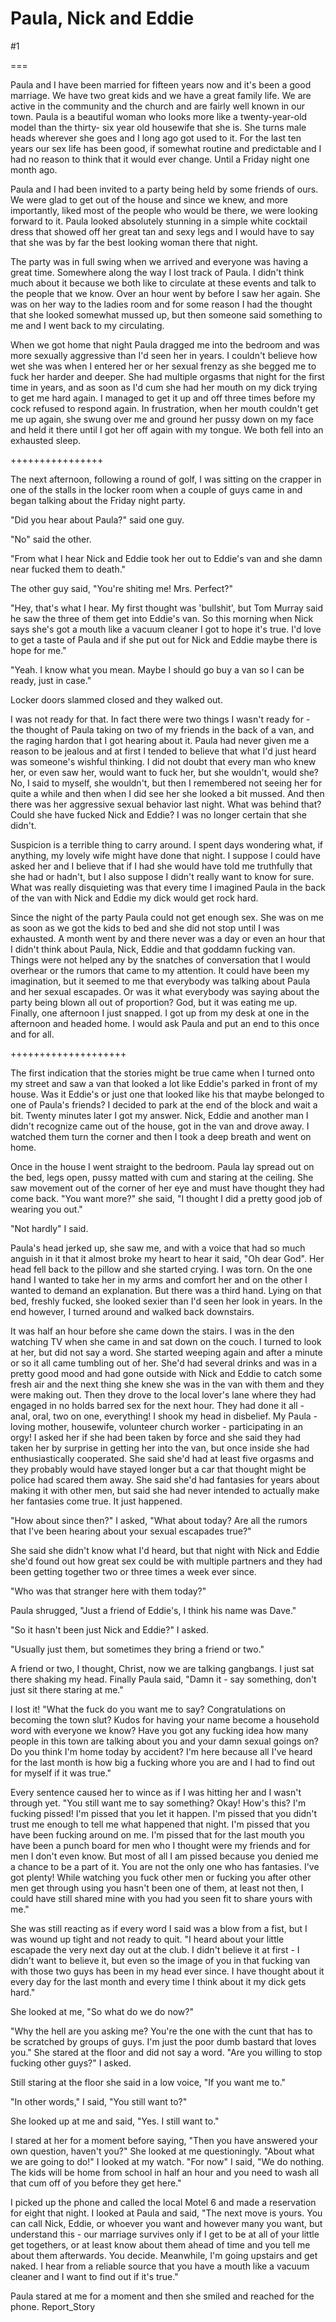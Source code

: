 Paula, Nick and Eddie
=====================
#1 

===

Paula and I have been married for fifteen years now and it's been a good marriage. We have two great kids and we have a great family life. We are active in the community and the church and are fairly well known in our town. Paula is a beautiful woman who looks more like a twenty-year-old model than the thirty- six year old housewife that she is. She turns male heads wherever she goes and I long ago got used to it. For the last ten years our sex life has been good, if somewhat routine and predictable and I had no reason to think that it would ever change. Until a Friday night one month ago. 

Paula and I had been invited to a party being held by some friends of ours. We were glad to get out of the house and since we knew, and more importantly, liked most of the people who would be there, we were looking forward to it. Paula looked absolutely stunning in a simple white cocktail dress that showed off her great tan and sexy legs and I would have to say that she was by far the best looking woman there that night. 

The party was in full swing when we arrived and everyone was having a great time. Somewhere along the way I lost track of Paula. I didn't think much about it because we both like to circulate at these events and talk to the people that we know. Over an hour went by before I saw her again. She was on her way to the ladies room and for some reason I had the thought that she looked somewhat mussed up, but then someone said something to me and I went back to my circulating. 

When we got home that night Paula dragged me into the bedroom and was more sexually aggressive than I'd seen her in years. I couldn't believe how wet she was when I entered her or her sexual frenzy as she begged me to fuck her harder and deeper. She had multiple orgasms that night for the first time in years, and as soon as I'd cum she had her mouth on my dick trying to get me hard again. I managed to get it up and off three times before my cock refused to respond again. In frustration, when her mouth couldn't get me up again, she swung over me and ground her pussy down on my face and held it there until I got her off again with my tongue. We both fell into an exhausted sleep. 

++++++++++++++++ 

The next afternoon, following a round of golf, I was sitting on the crapper in one of the stalls in the locker room when a couple of guys came in and began talking about the Friday night party. 

"Did you hear about Paula?" said one guy. 

"No" said the other. 

"From what I hear Nick and Eddie took her out to Eddie's van and she damn near fucked them to death." 

The other guy said, "You're shiting me! Mrs. Perfect?" 

"Hey, that's what I hear. My first thought was 'bullshit', but Tom Murray said he saw the three of them get into Eddie's van. So this morning when Nick says she's got a mouth like a vacuum cleaner I got to hope it's true. I'd love to get a taste of Paula and if she put out for Nick and Eddie maybe there is hope for me." 

"Yeah. I know what you mean. Maybe I should go buy a van so I can be ready, just in case." 

Locker doors slammed closed and they walked out. 

I was not ready for that. In fact there were two things I wasn't ready for - the thought of Paula taking on two of my friends in the back of a van, and the raging hardon that I got hearing about it. Paula had never given me a reason to be jealous and at first I tended to believe that what I'd just heard was someone's wishful thinking. I did not doubt that every man who knew her, or even saw her, would want to fuck her, but she wouldn't, would she? No, I said to myself, she wouldn't, but then I remembered not seeing her for quite a while and then when I did see her she looked a bit mussed. And then there was her aggressive sexual behavior last night. What was behind that? Could she have fucked Nick and Eddie? I was no longer certain that she didn't. 

Suspicion is a terrible thing to carry around. I spent days wondering what, if anything, my lovely wife might have done that night. I suppose I could have asked her and I believe that if I had she would have told me truthfully that she had or hadn't, but I also suppose I didn't really want to know for sure. What was really disquieting was that every time I imagined Paula in the back of the van with Nick and Eddie my dick would get rock hard. 

Since the night of the party Paula could not get enough sex. She was on me as soon as we got the kids to bed and she did not stop until I was exhausted. A month went by and there never was a day or even an hour that I didn't think about Paula, Nick, Eddie and that goddamn fucking van. Things were not helped any by the snatches of conversation that I would overhear or the rumors that came to my attention. It could have been my imagination, but it seemed to me that everybody was talking about Paula and her sexual escapades. Or was it what everybody was saying about the party being blown all out of proportion? God, but it was eating me up. Finally, one afternoon I just snapped. I got up from my desk at one in the afternoon and headed home. I would ask Paula and put an end to this once and for all. 

++++++++++++++++++++ 

The first indication that the stories might be true came when I turned onto my street and saw a van that looked a lot like Eddie's parked in front of my house. Was it Eddie's or just one that looked like his that maybe belonged to one of Paula's friends? I decided to park at the end of the block and wait a bit. Twenty minutes later I got my answer. Nick, Eddie and another man I didn't recognize came out of the house, got in the van and drove away. I watched them turn the corner and then I took a deep breath and went on home. 

Once in the house I went straight to the bedroom. Paula lay spread out on the bed, legs open, pussy matted with cum and staring at the ceiling. She saw movement out of the corner of her eye and must have thought they had come back. "You want more?" she said, "I thought I did a pretty good job of wearing you out." 

"Not hardly" I said. 

Paula's head jerked up, she saw me, and with a voice that had so much anguish in it that it almost broke my heart to hear it said, "Oh dear God". Her head fell back to the pillow and she started crying. I was torn. On the one hand I wanted to take her in my arms and comfort her and on the other I wanted to demand an explanation. But there was a third hand. Lying on that bed, freshly fucked, she looked sexier than I'd seen her look in years. In the end however, I turned around and walked back downstairs. 

It was half an hour before she came down the stairs. I was in the den watching TV when she came in and sat down on the couch. I turned to look at her, but did not say a word. She started weeping again and after a minute or so it all came tumbling out of her. She'd had several drinks and was in a pretty good mood and had gone outside with Nick and Eddie to catch some fresh air and the next thing she knew she was in the van with them and they were making out. Then they drove to the local lover's lane where they had engaged in no holds barred sex for the next hour. They had done it all - anal, oral, two on one, everything! I shook my head in disbelief. My Paula - loving mother, housewife, volunteer church worker - participating in an orgy! I asked her if she had been taken by force and she said they had taken her by surprise in getting her into the van, but once inside she had enthusiastically cooperated. She said she'd had at least five orgasms and they probably would have stayed longer but a car that thought might be police had scared them away. She said she'd had fantasies for years about making it with other men, but said she had never intended to actually make her fantasies come true. It just happened. 

"How about since then?" I asked, "What about today? Are all the rumors that I've been hearing about your sexual escapades true?" 

She said she didn't know what I'd heard, but that night with Nick and Eddie she'd found out how great sex could be with multiple partners and they had been getting together two or three times a week ever since. 

"Who was that stranger here with them today?" 

Paula shrugged, "Just a friend of Eddie's, I think his name was Dave." 

"So it hasn't been just Nick and Eddie?" I asked. 

"Usually just them, but sometimes they bring a friend or two." 

A friend or two, I thought, Christ, now we are talking gangbangs. I just sat there shaking my head. Finally Paula said, "Damn it - say something, don't just sit there staring at me." 

I lost it! "What the fuck do you want me to say? Congratulations on becoming the town slut? Kudos for having your name become a household word with everyone we know? Have you got any fucking idea how many people in this town are talking about you and your damn sexual goings on? Do you think I'm home today by accident? I'm here because all I've heard for the last month is how big a fucking whore you are and I had to find out for myself if it was true." 

Every sentence caused her to wince as if I was hitting her and I wasn't through yet. "You still want me to say something? Okay! How's this? I'm fucking pissed! I'm pissed that you let it happen. I'm pissed that you didn't trust me enough to tell me what happened that night. I'm pissed that you have been fucking around on me. I'm pissed that for the last mouth you have been a punch board for men who I thought were my friends and for men I don't even know. But most of all I am pissed because you denied me a chance to be a part of it. You are not the only one who has fantasies. I've got plenty! While watching you fuck other men or fucking you after other men get through using you hasn't been one of them, at least not then, I could have still shared mine with you had you seen fit to share yours with me." 

She was still reacting as if every word I said was a blow from a fist, but I was wound up tight and not ready to quit. "I heard about your little escapade the very next day out at the club. I didn't believe it at first - I didn't want to believe it, but even so the image of you in that fucking van with those two guys has been in my head ever since. I have thought about it every day for the last month and every time I think about it my dick gets hard." 

She looked at me, "So what do we do now?" 

"Why the hell are you asking me? You're the one with the cunt that has to be scratched by groups of guys. I'm just the poor dumb bastard that loves you." She stared at the floor and did not say a word. "Are you willing to stop fucking other guys?" I asked. 

Still staring at the floor she said in a low voice, "If you want me to." 

"In other words," I said, "You still want to?" 

She looked up at me and said, "Yes. I still want to." 

I stared at her for a moment before saying, "Then you have answered your own question, haven't you?" She looked at me questioningly. "About what we are going to do!" I looked at my watch. "For now" I said, "We do nothing. The kids will be home from school in half an hour and you need to wash all that cum off of you before they get here." 

I picked up the phone and called the local Motel 6 and made a reservation for eight that night. I looked at Paula and said, "The next move is yours. You can call Nick, Eddie, or whoever you want and however many you want, but understand this - our marriage survives only if I get to be at all of your little get togethers, or at least know about them ahead of time and you tell me about them afterwards. You decide. Meanwhile, I'm going upstairs and get naked. I hear from a reliable source that you have a mouth like a vacuum cleaner and I want to find out if it's true." 

Paula stared at me for a moment and then she smiled and reached for the phone. Report_Story 
